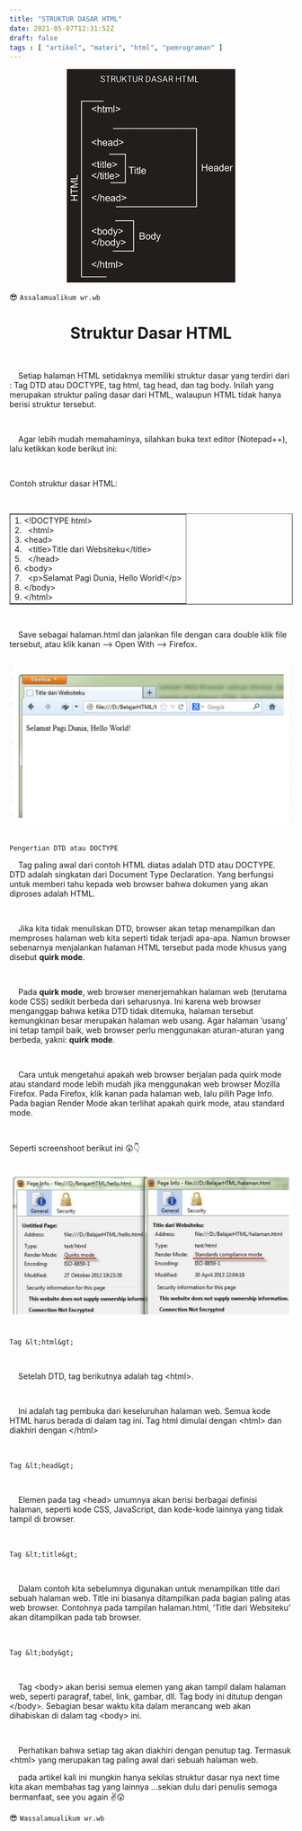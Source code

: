 ```yaml
---
title: "STRUKTUR DASAR HTML"
date: 2021-05-07T12:31:52Z
draft: false
tags : [ "artikel", "materi", "html", "pemrograman" ]
---
```

<center><img width="300" height="380" src="/img-asset/Struktur dasar html.png"></center>

😎 `Assalamualikum wr.wb`

<h1 align="center">Struktur Dasar HTML</h1>
<br>
<p class="justify">&nbsp; &nbsp; Setiap halaman HTML setidaknya memiliki struktur dasar yang terdiri dari : Tag DTD atau DOCTYPE, tag html, tag head, dan tag body. Inilah yang merupakan struktur paling dasar dari HTML, walaupun HTML tidak hanya berisi struktur tersebut.</p>
<!--more-->
<br>
<p class="justify">&nbsp; &nbsp; Agar lebih mudah memahaminya, silahkan buka text editor (Notepad++), lalu ketikkan kode berikut ini:</p>
<br>
<p>Contoh struktur dasar HTML:</p>
<br>
<table border="1" cellpadding="5">
<tr>
<td>
1. &lt;!DOCTYPE html&gt;
  <br>
2. &nbsp; &lt;html&gt;
<br>
3. &lt;head&gt;
<br>
4. &nbsp; &lt;title&gt;Title dari Websiteku&lt;/title&gt;
<br>
5. &nbsp; &lt;/head&gt;
<br>
6. &lt;body&gt;
<br>
7. &nbsp; &lt;p&gt;Selamat Pagi Dunia, Hello World!&lt;/p&gt;
<br>
8. &lt;/body&gt;
<br>
9. &lt;/html&gt;
<br>
</td>
</tr>
</table>
<br>
<p class="justify">&nbsp; &nbsp; Save sebagai halaman.html dan jalankan file dengan cara double klik file tersebut, atau klik kanan –> Open With –> Firefox.</p>
<br>
<center><img src="/img-asset/contoh-struktur-html.png"></center>
<br>

`Pengertian DTD atau DOCTYPE`

<p class="justify">&nbsp; &nbsp; Tag paling awal dari contoh HTML diatas adalah DTD atau DOCTYPE. DTD adalah singkatan dari Document Type Declaration. Yang berfungsi untuk memberi tahu kepada web browser bahwa dokumen yang akan diproses adalah HTML.</p>
<br>
<p class="justify">&nbsp; &nbsp; Jika kita tidak menuliskan DTD, browser akan tetap menampilkan dan memproses halaman web kita seperti tidak terjadi apa-apa. Namun browser sebenarnya menjalankan halaman HTML tersebut pada mode khusus yang disebut <b>quirk mode</b>.</p>
<br>
<p class="justify">&nbsp; &nbsp; Pada <b>quirk mode</b>, web browser menerjemahkan halaman web (terutama kode CSS) sedikit berbeda dari seharusnya. Ini karena web browser menganggap bahwa ketika DTD tidak ditemuka, halaman tersebut kemungkinan besar merupakan halaman web usang. Agar halaman ‘usang’ ini tetap tampil baik, web browser perlu menggunakan aturan-aturan yang berbeda, yakni: <b>quirk mode</b>.</p>
<br>
<p class="justify">&nbsp; &nbsp; Cara untuk mengetahui apakah web browser berjalan pada quirk mode atau standard mode lebih mudah jika menggunakan web browser Mozilla Firefox. Pada Firefox, klik kanan pada halaman web, lalu pilih Page Info. Pada bagian Render Mode akan terlihat apakah quirk mode, atau standard mode.</p>
<br>
<p> Seperti screenshoot berikut ini 😲👇</p>
<br>
<center><img src="/img-asset/quirk-mode.png"></center>
<br>

`Tag &lt;html&gt;`

<br>
<p class="justify">&nbsp; &nbsp; Setelah DTD, tag berikutnya adalah tag &lt;html&gt;.</p>
<br>
<p class="justify">&nbsp; &nbsp; Ini adalah tag pembuka dari keseluruhan halaman web. Semua kode HTML harus berada di dalam tag ini. Tag html dimulai dengan &lt;html&gt; dan diakhiri dengan &lt;/html&gt; </p>
<br>

`Tag &lt;head&gt;`

<br>
<p class="justify">&nbsp; &nbsp; Elemen pada tag &lt;head&gt; umumnya akan berisi berbagai definisi halaman, seperti kode CSS, JavaScript, dan kode-kode lainnya yang tidak tampil di browser.</p>
<br>

`Tag &lt;title&gt;`

<br>
<p class="justify">&nbsp; &nbsp; Dalam contoh kita sebelumnya digunakan untuk menampilkan title dari sebuah halaman web. Title ini biasanya ditampilkan pada bagian paling atas web browser. Contohnya pada tampilan halaman.html, ‘Title dari Websiteku’ akan ditampilkan pada tab browser.</p>
<br>

`Tag &lt;body&gt;`

<br>
<p class="justify">&nbsp; &nbsp; Tag &lt;body&gt; akan berisi semua elemen yang akan tampil dalam halaman web, seperti paragraf, tabel, link, gambar, dll. Tag body ini ditutup dengan &lt;/body&gt;. Sebagian besar waktu kita dalam merancang web akan dihabiskan di dalam tag &lt;body&gt; ini.</p>
<br>
<p class="justify">&nbsp; &nbsp; Perhatikan bahwa setiap tag akan diakhiri dengan penutup tag. Termasuk &lt;html&gt; yang merupakan tag paling awal dari sebuah halaman web.
<br>
<p class="justify">&nbsp; &nbsp; pada artikel kali ini mungkin hanya sekilas struktur dasar nya next time kita akan membahas tag yang lainnya ...sekian dulu dari penulis semoga bermanfaat, see you again ✌😲</p>

😎 `Wassalamualikum wr.wb`

